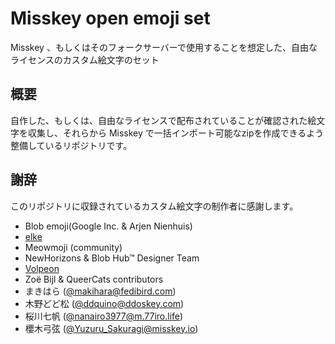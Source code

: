 # Misskey open emoji set

Misskey 、もしくはそのフォークサーバーで使用することを想定した、自由なライセンスのカスタム絵文字のセット

## 概要

自作した、もしくは、自由なライセンスで配布されていることが確認された絵文字を収集し、それらから Misskey で一括インポート可能なzipを作成できるよう整備しているリポジトリです。

## 謝辞

このリポジトリに収録されているカスタム絵文字の制作者に感謝します。

- Blob emoji(Google Inc. & Arjen Nienhuis)
- [elke](https://elke.cafe/)
- Meowmoji (community)
- NewHorizons & Blob Hub™ Designer Team
- [Volpeon](https://volpeon.ink/)
- Zoë Bijl & QueerCats contributors
- まきはら ([@makihara@fedibird.com](https://fedibird.com/@makihara))
- 木野どど松 ([@ddquino@ddoskey.com](https://ddoskey.com/@ddquino))
- 桜川七帆 ([@nanairo3977@m.77iro.life](https://m.77iro.life/@nanairo3977))
- 櫻木弓弦 ([@Yuzuru_Sakuragi@misskey.io](https://misskey.io/@Yuzuru_Sakuragi))
